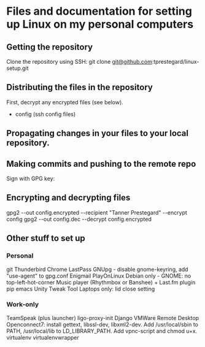 # Files and documentation for setting up Linux on my personal computers

## Getting the repository
Clone the repository using SSH: git clone git@github.com:tprestegard/linux-setup.git

## Distributing the files in the repository
First, decrypt any encrypted files (see below).
 * config (ssh config files)

## Propagating changes in your files to your local repository.

## Making commits and pushing to the remote repo
Sign with GPG key:

## Encrypting and decrypting files
gpg2 --out config.encrypted --recipient "Tanner Prestegard" --encrypt config
gpg2 --out config.dec --decrypt config.encrypted

## Other stuff to set up

### Personal
git
Thunderbird
Chrome
LastPass
GNUpg - disable gnome-keyring, add "use-agent" to gpg.conf
Enigmail
PlayOnLinux
Debian only - GNOME: no top-left-hot-corner
Music player (Rhythmbox or Banshee) + Last.fm plugin
pip
emacs
Unity Tweak Tool
Laptops only: lid close setting

### Work-only
TeamSpeak (plus launcher)
ligo-proxy-init
Django
VMWare
Remote Desktop
Openconnect7: install gettext, libssl-dev, libxml2-dev. Add /usr/local/sbin to PATH, /usr/local/lib to LD_LIBRARY_PATH. Add vpnc-script and chmod u+x.
virtualenv
virtualenvwrapper
